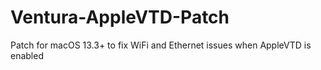 # Ventura-AppleVTD-Patch
Patch for macOS 13.3+ to fix WiFi and Ethernet issues when AppleVTD is enabled
